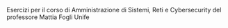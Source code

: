 Esercizi per il corso di Amministrazione di Sistemi, Reti e Cybersecurity del professore Mattia Fogli Unife

